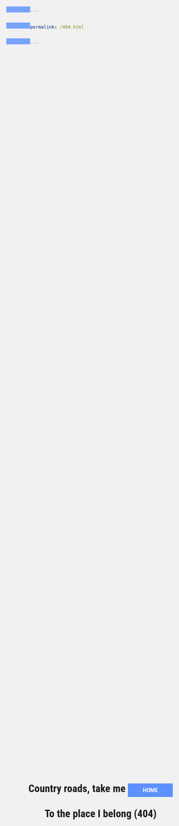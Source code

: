 ```yaml
---
permalink: /404.html
---
```

<!DOCTYPE html>
<head>
    <title>Page not found</title>
    <link href="https://fonts.googleapis.com/css?family=Roboto+Condensed" rel="stylesheet">
    <style type="text/css">
    html, body {
        height: 100%;
        background-color: rgb(241, 241, 241);
    }
    .main {
        height: 100%;
        width: 100%;
        display: table;
    }
    .wrapper {
        text-align: center;
        display: table-cell;
        height: 100%;
        vertical-align: middle;
    }
    h1 {
        margin-top: 0;
        font-family: 'Roboto Condensed', sans-serif;
        margin-bottom: 1em;
    }
    a {
        font-family: 'Roboto', sans-serif;
        display: inline-block;
        text-transform: uppercase;
        color: #fff;
        text-decoration: none;
        border: none;
        background: #5c91fe;
        padding: 10px 40px;
        font-size: 14px;
        font-weight: 700;
        border-radius: 1px;
        margin-top: 2em;
        -webkit-transition: 0.2s all;
        transition: 0.2s all;
    }
    a:hover {
        opacity: 0.8;
    }
    </style>
</head>
<body>
    <div class="main">
        <div class="wrapper">
            <h1>Country roads, take me <a href="/c4s1/">home</a></h1>
            <h1>To the place I belong (404)</h1>
        </div>
    </div>
</body>